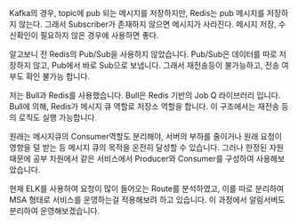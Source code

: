 Kafka의 경우, topic에 pub 되는 메시지를 저장하지만, Redis는 pub 메시지를 저장하지 않는다. 그래서 Subscriber가 존재하지 않으면 메시지가 사라진다.
메시지 저장, 수신확인이 필요하지 않은 경우에 사용하면 좋다.

알고보니 전 Redis의 Pub/Sub을 사용하지 않았습니다.
Pub/Sub은 데이터를 따로 저장하지 않고, Pub에서 바로 Sub으로 보냅니다. 그래서 재전송등이 불가능하고, 전송 여부도 확인 불가능 합니다.

저는 Bull과 Redis를 사용했습니다.
Bull은 Redis 기반의 Job Q 라이브러리 입니다.
Bull에 의해, Redis가 메시지 큐 역할로 저장소 역할을 합니다.
이 구조에서는 재전송 등의 로직도 실행 가능합니다.

원래는 메시지큐의 Consumer역할도 분리해야, 서버의 부하를 줄이거나 원래 요청이 영향을 덜 받는 등 메시지 큐의 목적을 온전히 달성할 수 있습니다.
그러나 한정된 자원때문에 공부 차원에서 같은 서비스에서 Producer와 Consumer를 구성하여 사용해보았습니다.

현재 ELK를 사용하여 요청이 많이 들어오는 Route를 분석하였고, 이를 따로 분리하여 MSA 형태로 서비스를 운영하는걸 적용해보려 하고 있습니다. 이 과정에서 알림서버도 분리하여 운영해보겠습니다.